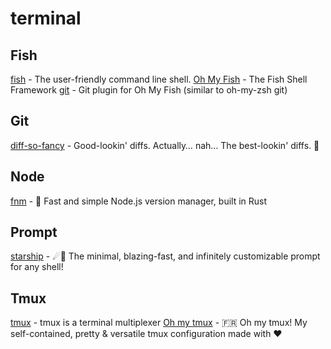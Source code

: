 # terminal

## Fish

[fish](https://github.com/fish-shell/fish-shell) - The user-friendly command line shell.
[Oh My Fish](https://github.com/oh-my-fish/oh-my-fish) - The Fish Shell Framework
[git](https://github.com/jhillyerd/plugin-git) - Git plugin for Oh My Fish (similar to oh-my-zsh git)

## Git

[diff-so-fancy](https://github.com/so-fancy/diff-so-fancy) - Good-lookin' diffs. Actually… nah… The best-lookin' diffs. 🎉

## Node

[fnm](https://github.com/Schniz/fnm) - 🚀 Fast and simple Node.js version manager, built in Rust

## Prompt

[starship](https://github.com/starship/starship) - ☄🌌️ The minimal, blazing-fast, and infinitely customizable prompt for any shell!

## Tmux

[tmux](https://github.com/tmux/tmux) - tmux is a terminal multiplexer
[Oh my tmux](https://github.com/gpakosz/.tmux) - 🇫🇷 Oh my tmux! My self-contained, pretty & versatile tmux configuration made with ❤️
